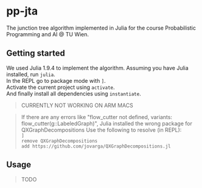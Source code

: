 # pp-jta

The junction tree algorithm implemented in Julia for the course Probabilistic Programming and AI @ TU Wien.

## Getting started

We used Julia 1.9.4 to implement the algorithm.
Assuming you have Julia installed, run `julia`.  
In the REPL go to package mode with `]`.  
Activate the current project using `activate`.  
And finally install all dependencies using `instantiate`.  

> CURRENTLY NOT WORKING ON ARM MACS

> If there are any errors like "flow_cutter not defined, variants: flow_cutter(g::LabeledGraph)",
> Julia installed the wrong package for QXGraphDecompositions
> Use the following to resolve (in REPL):  
> `]`  
> `remove QXGraphDecompositions`  
> `add https://github.com/jovarga/QXGraphDecompositions.jl`  

## Usage

> TODO